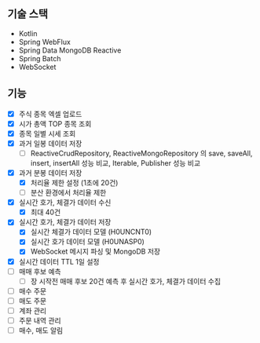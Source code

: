 ## 기술 스택
- Kotlin
- Spring WebFlux
- Spring Data MongoDB Reactive
- Spring Batch
- WebSocket

## 기능
- [x] 주식 종목 엑셀 업로드
- [x] 시가 총액 TOP 종목 조회
- [x] 종목 일별 시세 조회
- [x] 과거 일봉 데이터 저장
  - [ ] ReactiveCrudRepository, ReactiveMongoRepository 의 save, saveAll, insert, insertAll 성능 비교, Iterable, Publisher 성능 비교
- [x] 과거 분봉 데이터 저장
  - [x] 처리율 제한 설정 (1초에 20건)
  - [ ] 분산 환경에서 처리율 제한
- [x] 실시간 호가, 체결가 데이터 수신
  - [x] 최대 40건
- [x] 실시간 호가, 체결가 데이터 저장
  - [x] 실시간 체결가 데이터 모델 (H0UNCNT0)
  - [x] 실시간 호가 데이터 모델 (H0UNASP0)
  - [x] WebSocket 메시지 파싱 및 MongoDB 저장
- [x] 실시간 데이터 TTL 1일 설정
- [ ] 매매 후보 예측
  - [ ] 장 시작전 매매 후보 20건 예측 후 실시간 호가, 체결가 데이터 수집
- [ ] 매수 주문
- [ ] 매도 주문
- [ ] 계좌 관리
- [ ] 주문 내역 관리
- [ ] 매수, 매도 알림
